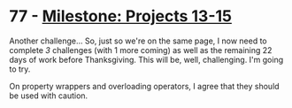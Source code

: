 # 77 - [Milestone: Projects 13-15](https://www.hackingwithswift.com/100/swiftui/77)

Another challenge... So, just so we're on the same page, I now need to complete _3_ challenges (with 1 more coming) as well as the remaining 22 days of work before Thanksgiving. This will be, well, challenging. I'm going to try.

On property wrappers and overloading operators, I agree that they should be used with caution.
